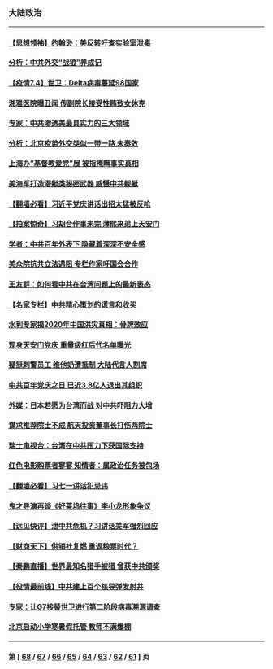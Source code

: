 ### 大陆政治
---
#### [【思想领袖】约翰逊：美反转吁查实验室泄毒](../../pages/ncid277/n13033632.md) 
#### [分析：中共外交“战狼”养成记](../../pages/ncid277/n13065765.md) 
#### [【疫情7.4】世卫：Delta病毒蔓延98国家](../../pages/ncid277/n13066463.md) 
#### [湘雅医院曝丑闻 传副院长接受性贿致女休克](../../pages/ncid277/n13066315.md) 
#### [专家：中共渗透美最具实力的三大领域](../../pages/ncid277/n13059369.md) 
#### [分析：北京疫苗外交类似一带一路 未奏效](../../pages/ncid277/n13054388.md) 
#### [上海办“基督教爱党”展 被指掩瞒事实真相](../../pages/ncid277/n13066185.md) 
#### [美海军打造潜艇类秘密武器 威慑中共舰艇](../../pages/ncid277/n13057023.md) 
#### [【翻墙必看】习近平党庆讲话出招太猛被反呛](../../pages/ncid277/n13066140.md) 
#### [【拍案惊奇】习胡合作事未完 薄熙来弟上天安门](../../pages/ncid277/n13065867.md) 
#### [学者：中共百年外表下 隐藏着深深不安全感](../../pages/ncid277/n13065767.md) 
#### [美众院抗共立法遇阻 专栏作家吁国会合作](../../pages/ncid277/n13065784.md) 
#### [王友群：如何看中共在台湾问题上的最新表态](../../pages/ncid277/n13064829.md) 
#### [【名家专栏】中共精心策划的谎言和收买](../../pages/ncid277/n13065253.md) 
#### [水利专家揭2020年中国洪灾真相：骨牌效应](../../pages/ncid277/n13065569.md) 
#### [现身天安门党庆 重量级红后代名单曝光](../../pages/ncid277/n13065475.md) 
#### [疑挺刺警员工 维他奶遭抵制 大陆代言人割席](../../pages/ncid277/n13065142.md) 
#### [中共百年党庆之日 已近3.8亿人退出其组织](../../pages/ncid277/n13065209.md) 
#### [外媒：日本若愿为台湾而战 对中共吓阻力大增](../../pages/ncid277/n13065060.md) 
#### [谋求推荐院士不成 航天投资董事长打伤两院士](../../pages/ncid277/n13064946.md) 
#### [瑞士电视台：台湾在中共压力下获国际支持](../../pages/ncid277/n13064735.md) 
#### [红色电影购票者寥寥 知情者：属政治任务被包场](../../pages/ncid277/n13064518.md) 
#### [【翻墙必看】习七一讲话犯忌讳](../../pages/ncid277/n13064434.md) 
#### [鬼才导演再谈《好莱坞往事》李小龙形象争议](../../pages/ncid277/n13064189.md) 
#### [【远见快评】泄中共危机？习讲话美军强烈回应](../../pages/ncid277/n13064269.md) 
#### [【财商天下】供销社复燃 重返粮票时代？](../../pages/ncid277/n13063847.md) 
#### [【秦鹏直播】世界最知名猎手被猎 曾获中共颁奖](../../pages/ncid277/n13064243.md) 
#### [【役情最前线】中共建上百个核导弹发射井](../../pages/ncid277/n13064015.md) 
#### [专家：让G7接替世卫进行第二阶段病毒溯源调查](../../pages/ncid277/n13064094.md) 
#### [北京启动小学寒暑假托管 教师不满爆棚](../../pages/ncid277/n13064102.md) 

---
#### 第 [ [68](./68.md) / [67](./67.md) / [66](./66.md) / [65](./65.md) / [64](./64.md) / [63](./63.md) / [62](./62.md) / [61](./61.md) ] 页
